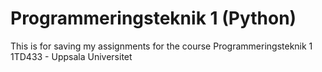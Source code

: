 # Programmeringsteknik 1 (Python)
This is for saving my assignments for the course Programmeringsteknik 1 1TD433 - Uppsala Universitet

